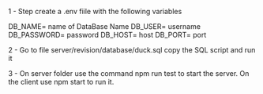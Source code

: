 1 - Step create a .env fiile with the following variables

DB_NAME= name of DataBase Name
DB_USER= username
DB_PASSWORD= password
DB_HOST= host
DB_PORT= port

2 - Go to file server/revision/database/duck.sql
  copy the SQL script and run it

3 - On server folder use the command npm run test to start the server. On the client use npm start to run it.
